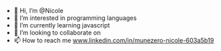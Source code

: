 - 👋 Hi, I’m @Nicole
- 👀 I’m interested in programming languages
- 🌱 I’m currently learning javascript
- 💞️ I’m looking to collaborate on
- 📫 How to reach me www.linkedin.com/in/munezero-nicole-603a5b19

<!---
Gabanicole/Gabanicole is a ✨ special ✨ repository because its `README.md` (this file) appears on your GitHub profile.
You can click the Preview link to take a look at your changes.
--->
